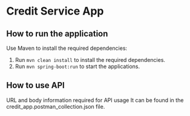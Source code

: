 # Credit Service App

## How to run the application 

Use Maven to install the required dependencies:

1. Run `mvn clean install` to install the required dependencies.
2. Run `mvn spring-boot:run` to start the applications.

## How to use API

URL and body information required for API usage
It can be found in the credit_app.postman_collection.json file.
